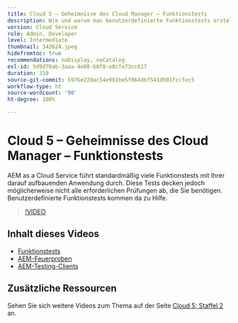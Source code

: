 ```yaml
---
title: Cloud 5 – Geheimnisse des Cloud Manager – Funktionstests
description: Wie und warum man benutzerdefinierte Funktionstests erstellt
version: Cloud Service
role: Admin, Developer
level: Intermediate
thumbnail: 343624.jpeg
hidefromtoc: true
recommendations: noDisplay, noCatalog
exl-id: 5d9d70ab-3aaa-4e88-b0f8-e8cfe73cc617
duration: 310
source-git-commit: 5976e220ac54e901be5f064dbf541d901fccfec5
workflow-type: ht
source-wordcount: '90'
ht-degree: 100%

---
```


# Cloud 5 – Geheimnisse des Cloud Manager – Funktionstests

AEM as a Cloud Service führt standardmäßig viele Funktionstests mit Ihrer darauf aufbauenden Anwendung durch. Diese Tests decken jedoch möglicherweise nicht alle erforderlichen Prüfungen ab, die Sie benötigen. Benutzerdefinierte Funktionstests kommen da zu Hilfe.

>[!VIDEO](https://video.tv.adobe.com/v/343624?quality=12&learn=on)

## Inhalt dieses Videos

+ [Funktionstests](https://experienceleague.adobe.com/docs/experience-manager-cloud-service/content/implementing/using-cloud-manager/test-results/functional-testing.html?lang=de)
+ [AEM-Feuerproben](https://github.com/adobe/aem-test-samples/)
+ [AEM-Testing-Clients](https://github.com/adobe/aem-testing-clients/)

## Zusätzliche Ressourcen

Sehen Sie sich weitere Videos zum Thema auf der Seite [Cloud 5: Staffel 2](../cloud5-season-2.md) an.
